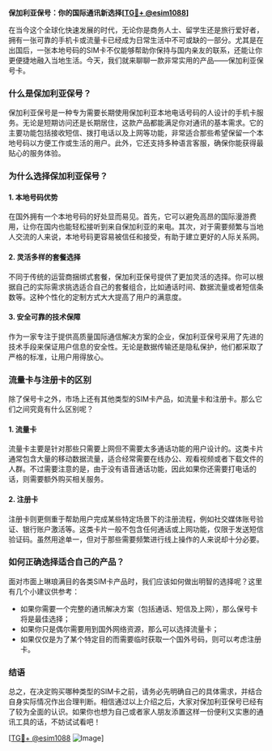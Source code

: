 **保加利亚保号：你的国际通讯新选择[[TG💪+ @esim1088](https://t.me/s/esim1088)]**

在当今这个全球化快速发展的时代，无论你是商务人士、留学生还是旅行爱好者，拥有一张可靠的手机卡或流量卡已经成为日常生活中不可或缺的一部分。尤其是在出国后，一张本地号码的SIM卡不仅能够帮助你保持与国内亲友的联系，还能让你更便捷地融入当地生活。今天，我们就来聊聊一款非常实用的产品——保加利亚保号卡。

### 什么是保加利亚保号？

保加利亚保号是一种专为需要长期使用保加利亚本地电话号码的人设计的手机卡服务。无论是短期访问还是长期居住，这款产品都能满足你对通讯的基本需求。它的主要功能包括接收短信、拨打电话以及上网等功能，非常适合那些希望保留一个本地号码以方便工作或生活的用户。此外，它还支持多种语言客服，确保你能获得最贴心的服务体验。

### 为什么选择保加利亚保号？

#### 1. **本地号码优势**
   在国外拥有一个本地号码的好处显而易见。首先，它可以避免高昂的国际漫游费用，让你在国内也能轻松接听到来自保加利亚的来电。其次，对于需要频繁与当地人交流的人来说，本地号码更容易被信任和接受，有助于建立更好的人际关系网。

#### 2. **灵活多样的套餐选择**
   不同于传统的运营商捆绑式套餐，保加利亚保号提供了更加灵活的选择。你可以根据自己的实际需求挑选适合自己的套餐组合，比如通话时间、数据流量或者短信条数等。这种个性化的定制方式大大提高了用户的满意度。

#### 3. **安全可靠的技术保障**
   作为一家专注于提供高质量国际通信解决方案的企业，保加利亚保号采用了先进的技术手段来保证用户信息的安全性。无论是数据传输还是隐私保护，他们都采取了严格的标准，让用户用得放心。

### 流量卡与注册卡的区别

除了保号卡之外，市场上还有其他类型的SIM卡产品，如流量卡和注册卡。那么它们之间究竟有什么区别呢？

#### 1. **流量卡**
   流量卡主要是针对那些只需要上网但不需要太多通话功能的用户设计的。这类卡片通常包含大量的移动数据流量，适合经常需要在线办公、观看视频或者下载文件的人群。不过需要注意的是，由于没有语音通话功能，因此如果你还需要打电话的话，则需要额外购买相关服务。

#### 2. **注册卡**
   注册卡则更侧重于帮助用户完成某些特定场景下的注册流程，例如社交媒体账号验证、银行账户激活等。这类卡片一般不包含任何通话或上网功能，仅限于发送短信验证码。虽然用途单一，但对于那些需要频繁进行线上操作的人来说却十分必要。

### 如何正确选择适合自己的产品？

面对市面上琳琅满目的各类SIM卡产品时，我们应该如何做出明智的选择呢？这里有几个小建议供参考：

- 如果你需要一个完整的通讯解决方案（包括通话、短信及上网），那么保号卡将是最佳选择；
- 如果你只是偶尔需要用到国外网络资源，那么可以选择流量卡；
- 如果仅仅是为了某个特定目的而需要临时获取一个国外号码，则可以考虑注册卡。

### 结语

总之，在决定购买哪种类型的SIM卡之前，请务必先明确自己的具体需求，并结合自身实际情况作出合理判断。相信通过以上介绍之后，大家对保加利亚保号已经有了较为全面的认识。如果你也想为自己或者家人朋友添置这样一份便利又实惠的通讯工具的话，不妨试试看吧！

[[TG💪+ @esim1088](https://t.me/s/esim1088) ![Image](https://i.postimg.cc/4NQfJmqS/Snipaste-2025-05-13-00-14-12.png)]